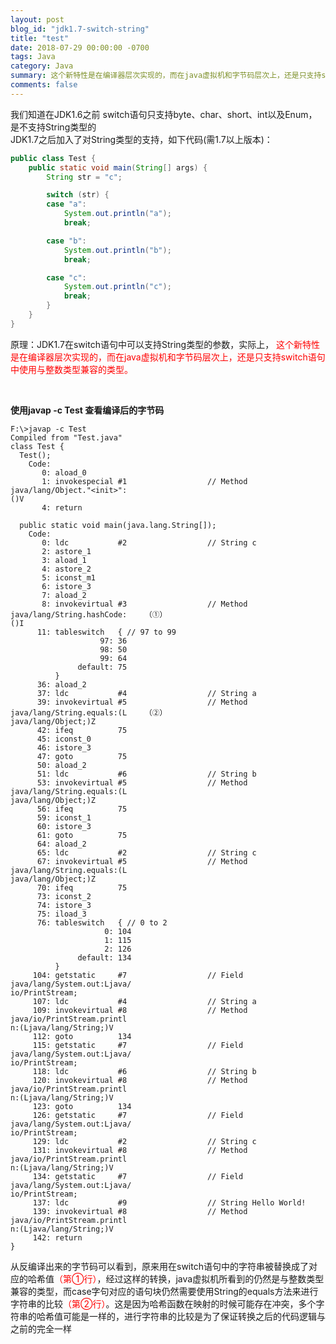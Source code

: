 ```yaml
---
layout: post
blog_id: "jdk1.7-switch-string"
title: "test"
date: 2018-07-29 00:00:00 -0700
tags: Java
category: Java
summary: 这个新特性是在编译器层次实现的，而在java虚拟机和字节码层次上，还是只支持switch语句中使用与整数类型兼容的类型
comments: false
---
```


我们知道在JDK1.6之前 switch语句只支持byte、char、short、int以及Enum，是不支持String类型的<br>
JDK1.7之后加入了对String类型的支持，如下代码(需1.7以上版本)：

```java
public class Test {
    public static void main(String[] args) {
        String str = "c";

        switch (str) {
        case "a":
            System.out.println("a");
            break;

        case "b":
            System.out.println("b");
            break;

        case "c":
            System.out.println("c");
            break;
        }
    }
}
```

原理：JDK1.7在switch语句中可以支持String类型的参数，实际上，
<font color="red">这个新特性是在编译器层次实现的，而在java虚拟机和字节码层次上，还是只支持switch语句中使用与整数类型兼容的类型。</font>

<br>

**使用javap -c Test 查看编译后的字节码**

```bath
F:\>javap -c Test
Compiled from "Test.java"
class Test {
  Test();
    Code:
       0: aload_0
       1: invokespecial #1                  // Method java/lang/Object."<init>":
()V
       4: return

  public static void main(java.lang.String[]);
    Code:
       0: ldc           #2                  // String c
       2: astore_1
       3: aload_1
       4: astore_2
       5: iconst_m1
       6: istore_3
       7: aload_2
       8: invokevirtual #3                  // Method java/lang/String.hashCode:    （①）
()I
      11: tableswitch   { // 97 to 99
                    97: 36
                    98: 50
                    99: 64
               default: 75
          }
      36: aload_2
      37: ldc           #4                  // String a
      39: invokevirtual #5                  // Method java/lang/String.equals:(L    （②）
java/lang/Object;)Z
      42: ifeq          75
      45: iconst_0
      46: istore_3
      47: goto          75
      50: aload_2
      51: ldc           #6                  // String b
      53: invokevirtual #5                  // Method java/lang/String.equals:(L
java/lang/Object;)Z
      56: ifeq          75
      59: iconst_1
      60: istore_3
      61: goto          75
      64: aload_2
      65: ldc           #2                  // String c
      67: invokevirtual #5                  // Method java/lang/String.equals:(L
java/lang/Object;)Z
      70: ifeq          75
      73: iconst_2
      74: istore_3
      75: iload_3
      76: tableswitch   { // 0 to 2
                     0: 104
                     1: 115
                     2: 126
               default: 134
          }
     104: getstatic     #7                  // Field java/lang/System.out:Ljava/
io/PrintStream;
     107: ldc           #4                  // String a
     109: invokevirtual #8                  // Method java/io/PrintStream.printl
n:(Ljava/lang/String;)V
     112: goto          134
     115: getstatic     #7                  // Field java/lang/System.out:Ljava/
io/PrintStream;
     118: ldc           #6                  // String b
     120: invokevirtual #8                  // Method java/io/PrintStream.printl
n:(Ljava/lang/String;)V
     123: goto          134
     126: getstatic     #7                  // Field java/lang/System.out:Ljava/
io/PrintStream;
     129: ldc           #2                  // String c
     131: invokevirtual #8                  // Method java/io/PrintStream.printl
n:(Ljava/lang/String;)V
     134: getstatic     #7                  // Field java/lang/System.out:Ljava/
io/PrintStream;
     137: ldc           #9                  // String Hello World!
     139: invokevirtual #8                  // Method java/io/PrintStream.printl
n:(Ljava/lang/String;)V
     142: return
}
```

从反编译出来的字节码可以看到，原来用在switch语句中的字符串被替换成了对应的哈希值<font color="red">（第①行）</font>，经过这样的转换，java虚拟机所看到的仍然是与整数类型兼容的类型，而case字句对应的语句块仍然需要使用String的equals方法来进行字符串的比较<font color="red">（第②行）</font>。这是因为哈希函数在映射的时候可能存在冲突，多个字符串的哈希值可能是一样的，进行字符串的比较是为了保证转换之后的代码逻辑与之前的完全一样
